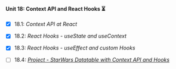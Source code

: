#### Unit 18: Context API and React Hooks :hourglass_flowing_sand:

- [X] 18.1: _Context API at React_
- [X] 18.2: _React Hooks - useState and useContext_
- [X] 18.3: _React Hooks - useEffect and custom Hooks_
- [ ] 18.4: [_Project - StarWars Datatable with Context API and Hooks_]()

